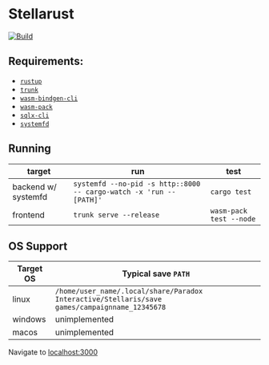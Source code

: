 # Stellarust

[![Build](https://github.com/MichaelMcCulloch/stellarust/actions/workflows/rust.yml/badge.svg)](https://github.com/MichaelMcCulloch/stellarust/actions/workflows/rust.yml)

## Requirements:


- [`rustup`](https://rustup.rs/)
- [`trunk`](https://crates.io/crates/trunk)
- [`wasm-bindgen-cli`](https://crates.io/crates/wasm-bindgen-cli) 
- [`wasm-pack`](https://crates.io/crates/wasm-pack)
- [`sqlx-cli`](https://crates.io/crates/sqlx-cli)
- [`systemfd`](https://crates.io/crates/systemfd)

## Running

| target | run | test |
|--------|-----|------|
| backend w/ systemfd | `systemfd --no-pid -s http::8000 -- cargo-watch -x 'run -- [PATH]'`   | `cargo test`    |
| frontend | `trunk serve --release` | `wasm-pack test --node` |

## OS Support


| Target OS | Typical save `PATH` |
|-----------|-------------------|
| linux | `/home/user_name/.local/share/Paradox Interactive/Stellaris/save games/campaignname_12345678` |
| windows | unimplemented |
| macos | unimplemented |


Navigate to [localhost:3000](localhost:3000)